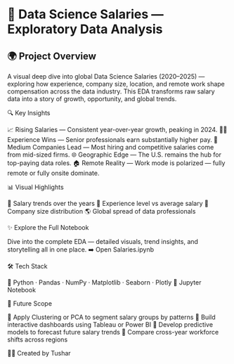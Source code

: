 # 💼 Data Science Salaries — Exploratory Data Analysis

## 🌍 Project Overview

A visual deep dive into global Data Science Salaries (2020–2025) — exploring how experience, company size, location, and remote work shape compensation across the data industry.
This EDA transforms raw salary data into a story of growth, opportunity, and global trends.

🔍 Key Insights

📈 Rising Salaries — Consistent year-over-year growth, peaking in 2024.
👨‍💼 Experience Wins — Senior professionals earn substantially higher pay.
🏢 Medium Companies Lead — Most hiring and competitive salaries come from mid-sized firms.
🌐 Geographic Edge — The U.S. remains the hub for top-paying data roles.
🏠 Remote Reality — Work mode is polarized — fully remote or fully onsite dominate.

📊 Visual Highlights

📅 Salary trends over the years
💼 Experience level vs average salary
🏢 Company size distribution
🌎 Global spread of data professionals

✨ Explore the Full Notebook

Dive into the complete EDA — detailed visuals, trend insights, and storytelling all in one place.
➡️ Open Salaries.ipynb

🛠️ Tech Stack

🐍 Python · Pandas · NumPy · Matplotlib · Seaborn · Plotly
📒 Jupyter Notebook

🚀 Future Scope

🔹 Apply Clustering or PCA to segment salary groups by patterns
🔹 Build interactive dashboards using Tableau or Power BI
🔹 Develop predictive models to forecast future salary trends
🔹 Compare cross-year workforce shifts across regions

👨‍💻 Created by Tushar
